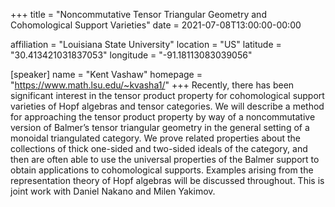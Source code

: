 +++
title = "Noncommutative Tensor Triangular Geometry and Cohomological Support Varieties"
date = 2021-07-08T13:00:00-00:00

affiliation = "Louisiana State University"
location = "US"
latitude = "30.413421031837053"
longitude = "-91.18113083039056"

[speaker]
  name = "Kent Vashaw"
  homepage = "https://www.math.lsu.edu/~kvasha1/"
+++
Recently, there has been significant interest in the tensor product property for cohomological support varieties of Hopf algebras and tensor categories. We will describe a method for approaching the tensor product property by way of a noncommutative version of Balmer’s tensor triangular geometry in the general setting of a monoidal triangulated category. We prove related properties about the collections of thick one-sided and two-sided ideals of the category, and then are often able to use the universal properties of the Balmer support to obtain applications to cohomological supports. Examples arising from the representation theory of Hopf algebras will be discussed throughout. This is joint work with Daniel Nakano and Milen Yakimov.
